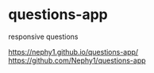 # questions-app
responsive questions


https://nephy1.github.io/questions-app/
https://github.com/Nephy1/questions-app
